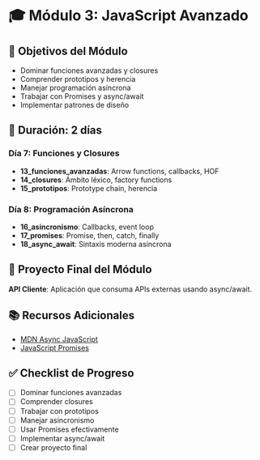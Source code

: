 # 🎓 Módulo 3: JavaScript Avanzado

## 🎯 Objetivos del Módulo

- Dominar funciones avanzadas y closures
- Comprender prototipos y herencia
- Manejar programación asíncrona
- Trabajar con Promises y async/await
- Implementar patrones de diseño

## 📅 Duración: 2 días

### Día 7: Funciones y Closures

- **13_funciones_avanzadas**: Arrow functions, callbacks, HOF
- **14_closures**: Ámbito léxico, factory functions
- **15_prototipos**: Prototype chain, herencia

### Día 8: Programación Asíncrona

- **16_asincronismo**: Callbacks, event loop
- **17_promises**: Promise, then, catch, finally
- **18_async_await**: Sintaxis moderna asíncrona

## 🚀 Proyecto Final del Módulo

**API Cliente**: Aplicación que consuma APIs externas usando async/await.

## 📚 Recursos Adicionales

- [MDN Async JavaScript](https://developer.mozilla.org/es/docs/Learn/JavaScript/Asynchronous)
- [JavaScript Promises](https://developer.mozilla.org/es/docs/Web/JavaScript/Reference/Global_Objects/Promise)

## ✅ Checklist de Progreso

- [ ] Dominar funciones avanzadas
- [ ] Comprender closures
- [ ] Trabajar con prototipos
- [ ] Manejar asincronismo
- [ ] Usar Promises efectivamente
- [ ] Implementar async/await
- [ ] Crear proyecto final
